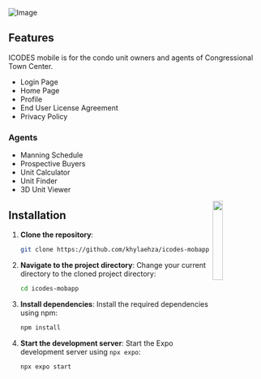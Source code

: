 ![Image](https://i.imgur.com/BaSK96f.jpeg)


## Features

ICODES mobile is for the condo unit owners and agents of Congressional Town Center.

* Login Page
* Home Page
* Profile
* End User License Agreement
* Privacy Policy


### Agents
* Manning Schedule
* Prospective Buyers
* Unit Calculator
* Unit Finder
* 3D Unit Viewer

<div>
  <img align="right" width="20%" src="https://i.imgur.com/oHHlLHE.png" >
</div>


## Installation

1. **Clone the repository**: 

    ```bash
    git clone https://github.com/khylaehza/icodes-mobapp
    ```

2. **Navigate to the project directory**: Change your current directory to the cloned project directory:

    ```bash
    cd icodes-mobapp
    ```

3. **Install dependencies**: Install the required dependencies using npm:

    ```bash
    npm install
    ```

4. **Start the development server**: Start the Expo development server using `npx expo`:

    ```bash
    npx expo start
    ```
